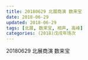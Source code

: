 ```yaml
---
title: 20180629 北展商演 数来宝
date: 2018-06-29
updated: 2018-06-29
tags: [北展, 数来宝, 相声, 高峰]
categories: (2018)戊戌年场次 
---
```

20180629 北展商演 数来宝
